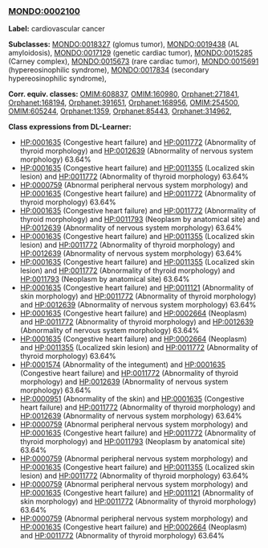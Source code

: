 
### [MONDO:0002100](http://purl.obolibrary.org/obo/MONDO_0002100)
**Label:** cardiovascular cancer

**Subclasses:** [MONDO:0018327](http://purl.obolibrary.org/obo/MONDO_0018327) (glomus tumor), [MONDO:0019438](http://purl.obolibrary.org/obo/MONDO_0019438) (AL amyloidosis), [MONDO:0017129](http://purl.obolibrary.org/obo/MONDO_0017129) (genetic cardiac tumor), [MONDO:0015285](http://purl.obolibrary.org/obo/MONDO_0015285) (Carney complex), [MONDO:0015673](http://purl.obolibrary.org/obo/MONDO_0015673) (rare cardiac tumor), [MONDO:0015691](http://purl.obolibrary.org/obo/MONDO_0015691) (hypereosinophilic syndrome), [MONDO:0017834](http://purl.obolibrary.org/obo/MONDO_0017834) (secondary hypereosinophilic syndrome), 

**Corr. equiv. classes:** [OMIM:608837](http://purl.obolibrary.org/obo/OMIM_608837), [OMIM:160980](http://purl.obolibrary.org/obo/OMIM_160980), [Orphanet:271841](http://www.orpha.net/ORDO/Orphanet_271841), [Orphanet:168194](http://www.orpha.net/ORDO/Orphanet_168194), [Orphanet:391651](http://www.orpha.net/ORDO/Orphanet_391651), [Orphanet:168956](http://www.orpha.net/ORDO/Orphanet_168956), [OMIM:254500](http://purl.obolibrary.org/obo/OMIM_254500), [OMIM:605244](http://purl.obolibrary.org/obo/OMIM_605244), [Orphanet:1359](http://www.orpha.net/ORDO/Orphanet_1359), [Orphanet:85443](http://www.orpha.net/ORDO/Orphanet_85443), [Orphanet:314962](http://www.orpha.net/ORDO/Orphanet_314962), 

**Class expressions from DL-Learner:**

- [HP:0001635](http://purl.obolibrary.org/obo/HP_0001635) (Congestive heart failure) and [HP:0011772](http://purl.obolibrary.org/obo/HP_0011772) (Abnormality of thyroid morphology) and [HP:0012639](http://purl.obolibrary.org/obo/HP_0012639) (Abnormality of nervous system morphology) 63.64%
- [HP:0001635](http://purl.obolibrary.org/obo/HP_0001635) (Congestive heart failure) and [HP:0011355](http://purl.obolibrary.org/obo/HP_0011355) (Localized skin lesion) and [HP:0011772](http://purl.obolibrary.org/obo/HP_0011772) (Abnormality of thyroid morphology) 63.64%
- [HP:0000759](http://purl.obolibrary.org/obo/HP_0000759) (Abnormal peripheral nervous system morphology) and [HP:0001635](http://purl.obolibrary.org/obo/HP_0001635) (Congestive heart failure) and [HP:0011772](http://purl.obolibrary.org/obo/HP_0011772) (Abnormality of thyroid morphology) 63.64%
- [HP:0001635](http://purl.obolibrary.org/obo/HP_0001635) (Congestive heart failure) and [HP:0011772](http://purl.obolibrary.org/obo/HP_0011772) (Abnormality of thyroid morphology) and [HP:0011793](http://purl.obolibrary.org/obo/HP_0011793) (Neoplasm by anatomical site) and [HP:0012639](http://purl.obolibrary.org/obo/HP_0012639) (Abnormality of nervous system morphology) 63.64%
- [HP:0001635](http://purl.obolibrary.org/obo/HP_0001635) (Congestive heart failure) and [HP:0011355](http://purl.obolibrary.org/obo/HP_0011355) (Localized skin lesion) and [HP:0011772](http://purl.obolibrary.org/obo/HP_0011772) (Abnormality of thyroid morphology) and [HP:0012639](http://purl.obolibrary.org/obo/HP_0012639) (Abnormality of nervous system morphology) 63.64%
- [HP:0001635](http://purl.obolibrary.org/obo/HP_0001635) (Congestive heart failure) and [HP:0011355](http://purl.obolibrary.org/obo/HP_0011355) (Localized skin lesion) and [HP:0011772](http://purl.obolibrary.org/obo/HP_0011772) (Abnormality of thyroid morphology) and [HP:0011793](http://purl.obolibrary.org/obo/HP_0011793) (Neoplasm by anatomical site) 63.64%
- [HP:0001635](http://purl.obolibrary.org/obo/HP_0001635) (Congestive heart failure) and [HP:0011121](http://purl.obolibrary.org/obo/HP_0011121) (Abnormality of skin morphology) and [HP:0011772](http://purl.obolibrary.org/obo/HP_0011772) (Abnormality of thyroid morphology) and [HP:0012639](http://purl.obolibrary.org/obo/HP_0012639) (Abnormality of nervous system morphology) 63.64%
- [HP:0001635](http://purl.obolibrary.org/obo/HP_0001635) (Congestive heart failure) and [HP:0002664](http://purl.obolibrary.org/obo/HP_0002664) (Neoplasm) and [HP:0011772](http://purl.obolibrary.org/obo/HP_0011772) (Abnormality of thyroid morphology) and [HP:0012639](http://purl.obolibrary.org/obo/HP_0012639) (Abnormality of nervous system morphology) 63.64%
- [HP:0001635](http://purl.obolibrary.org/obo/HP_0001635) (Congestive heart failure) and [HP:0002664](http://purl.obolibrary.org/obo/HP_0002664) (Neoplasm) and [HP:0011355](http://purl.obolibrary.org/obo/HP_0011355) (Localized skin lesion) and [HP:0011772](http://purl.obolibrary.org/obo/HP_0011772) (Abnormality of thyroid morphology) 63.64%
- [HP:0001574](http://purl.obolibrary.org/obo/HP_0001574) (Abnormality of the integument) and [HP:0001635](http://purl.obolibrary.org/obo/HP_0001635) (Congestive heart failure) and [HP:0011772](http://purl.obolibrary.org/obo/HP_0011772) (Abnormality of thyroid morphology) and [HP:0012639](http://purl.obolibrary.org/obo/HP_0012639) (Abnormality of nervous system morphology) 63.64%
- [HP:0000951](http://purl.obolibrary.org/obo/HP_0000951) (Abnormality of the skin) and [HP:0001635](http://purl.obolibrary.org/obo/HP_0001635) (Congestive heart failure) and [HP:0011772](http://purl.obolibrary.org/obo/HP_0011772) (Abnormality of thyroid morphology) and [HP:0012639](http://purl.obolibrary.org/obo/HP_0012639) (Abnormality of nervous system morphology) 63.64%
- [HP:0000759](http://purl.obolibrary.org/obo/HP_0000759) (Abnormal peripheral nervous system morphology) and [HP:0001635](http://purl.obolibrary.org/obo/HP_0001635) (Congestive heart failure) and [HP:0011772](http://purl.obolibrary.org/obo/HP_0011772) (Abnormality of thyroid morphology) and [HP:0011793](http://purl.obolibrary.org/obo/HP_0011793) (Neoplasm by anatomical site) 63.64%
- [HP:0000759](http://purl.obolibrary.org/obo/HP_0000759) (Abnormal peripheral nervous system morphology) and [HP:0001635](http://purl.obolibrary.org/obo/HP_0001635) (Congestive heart failure) and [HP:0011355](http://purl.obolibrary.org/obo/HP_0011355) (Localized skin lesion) and [HP:0011772](http://purl.obolibrary.org/obo/HP_0011772) (Abnormality of thyroid morphology) 63.64%
- [HP:0000759](http://purl.obolibrary.org/obo/HP_0000759) (Abnormal peripheral nervous system morphology) and [HP:0001635](http://purl.obolibrary.org/obo/HP_0001635) (Congestive heart failure) and [HP:0011121](http://purl.obolibrary.org/obo/HP_0011121) (Abnormality of skin morphology) and [HP:0011772](http://purl.obolibrary.org/obo/HP_0011772) (Abnormality of thyroid morphology) 63.64%
- [HP:0000759](http://purl.obolibrary.org/obo/HP_0000759) (Abnormal peripheral nervous system morphology) and [HP:0001635](http://purl.obolibrary.org/obo/HP_0001635) (Congestive heart failure) and [HP:0002664](http://purl.obolibrary.org/obo/HP_0002664) (Neoplasm) and [HP:0011772](http://purl.obolibrary.org/obo/HP_0011772) (Abnormality of thyroid morphology) 63.64%


